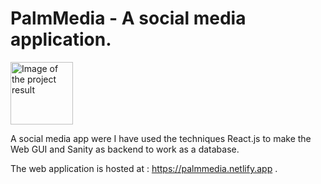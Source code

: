 # PalmMedia - A social media application.

<img src="Client\src\assets\ProjectPin.PNG" alt="Image of the project result" style="height: 100px; width:100px;"/>

A social media app were I have used the techniques React.js to make the Web GUI and Sanity as backend to work as a database. 

The web application is hosted at : https://palmmedia.netlify.app .





